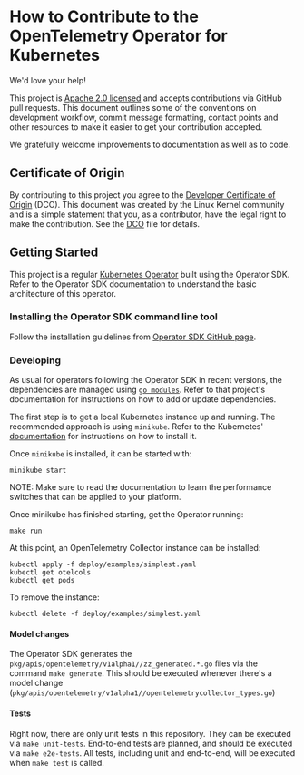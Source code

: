 # How to Contribute to the OpenTelemetry Operator for Kubernetes

We'd love your help!

This project is [Apache 2.0 licensed](LICENSE) and accepts contributions via GitHub pull requests. This document outlines some of the conventions on development workflow, commit message formatting, contact points and other resources to make it easier to get your contribution accepted.

We gratefully welcome improvements to documentation as well as to code.

## Certificate of Origin

By contributing to this project you agree to the [Developer Certificate of Origin](https://developercertificate.org/) (DCO). This document was created by the Linux Kernel community and is a simple statement that you, as a contributor, have the legal right to make the contribution. See the [DCO](DCO) file for details.

## Getting Started

This project is a regular [Kubernetes Operator](https://coreos.com/operators/)  built using the Operator SDK. Refer to the Operator SDK documentation to understand the basic architecture of this operator.

### Installing the Operator SDK command line tool

Follow the installation guidelines from [Operator SDK GitHub page](https://github.com/operator-framework/operator-sdk).

### Developing

As usual for operators following the Operator SDK in recent versions, the dependencies are managed using [`go modules`](https://golang.org/doc/go1.11#modules). Refer to that project's documentation for instructions on how to add or update dependencies.

The first step is to get a local Kubernetes instance up and running. The recommended approach is using `minikube`. Refer to the Kubernetes'  [documentation](https://kubernetes.io/docs/tasks/tools/install-minikube/) for instructions on how to install it.

Once `minikube` is installed, it can be started with:

```
minikube start
```

NOTE: Make sure to read the documentation to learn the performance switches that can be applied to your platform.

Once minikube has finished starting, get the Operator running:

```
make run
```

At this point, an OpenTelemetry Collector instance can be installed:

```
kubectl apply -f deploy/examples/simplest.yaml
kubectl get otelcols
kubectl get pods
```

To remove the instance:

```
kubectl delete -f deploy/examples/simplest.yaml
```

#### Model changes

The Operator SDK generates the `pkg/apis/opentelemetry/v1alpha1//zz_generated.*.go` files via the command `make generate`. This should be executed whenever there's a model change (`pkg/apis/opentelemetry/v1alpha1//opentelemetrycollector_types.go`)

#### Tests

Right now, there are only unit tests in this repository. They can be executed via `make unit-tests`. End-to-end tests are planned, and should be executed via `make e2e-tests`. All tests, including unit and end-to-end, will be executed when `make test` is called.
